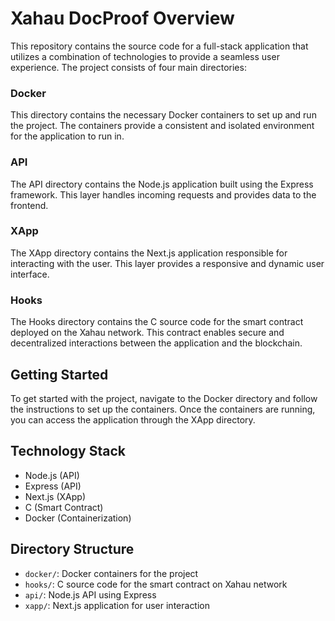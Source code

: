 # Xahau DocProof Overview

This repository contains the source code for a full-stack application that utilizes a combination of technologies to provide a seamless user experience. The project consists of four main directories:

### Docker

This directory contains the necessary Docker containers to set up and run the project. The containers provide a consistent and isolated environment for the application to run in.

### API

The API directory contains the Node.js application built using the Express framework. This layer handles incoming requests and provides data to the frontend.

### XApp

The XApp directory contains the Next.js application responsible for interacting with the user. This layer provides a responsive and dynamic user interface.

### Hooks

The Hooks directory contains the C source code for the smart contract deployed on the Xahau network. This contract enables secure and decentralized interactions between the application and the blockchain.

## Getting Started

To get started with the project, navigate to the Docker directory and follow the instructions to set up the containers. Once the containers are running, you can access the application through the XApp directory.

## Technology Stack

* Node.js (API)
* Express (API)
* Next.js (XApp)
* C (Smart Contract)
* Docker (Containerization)

## Directory Structure

* `docker/`: Docker containers for the project
* `hooks/`: C source code for the smart contract on Xahau network
* `api/`: Node.js API using Express
* `xapp/`: Next.js application for user interaction
